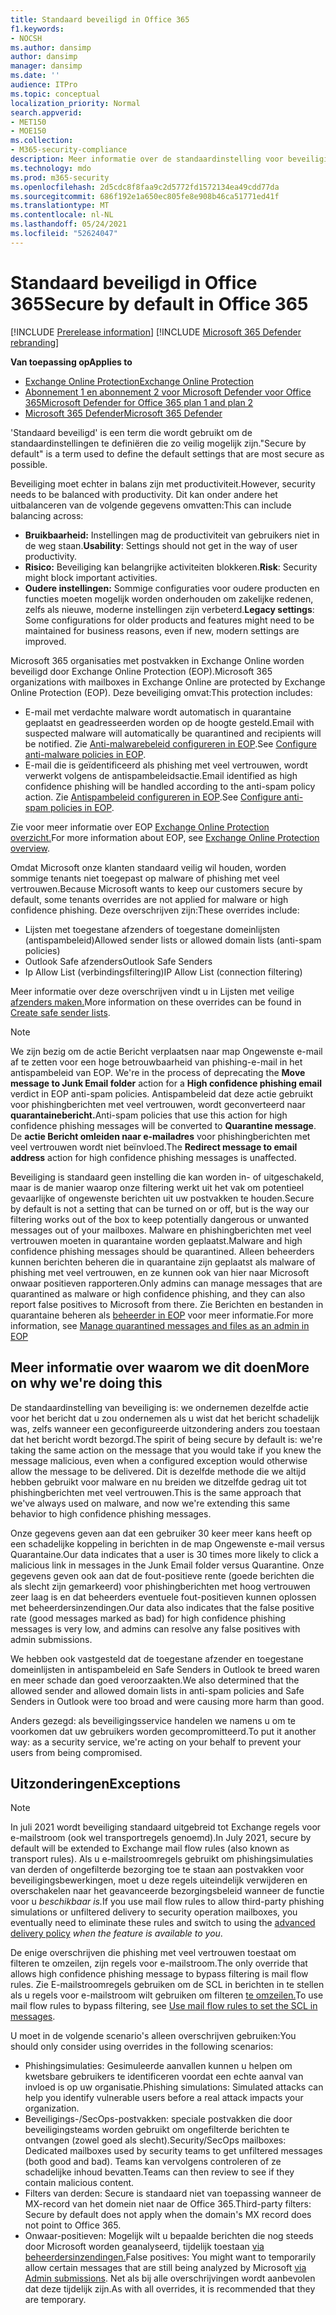 ```yaml
---
title: Standaard beveiligd in Office 365
f1.keywords:
- NOCSH
ms.author: dansimp
author: dansimp
manager: dansimp
ms.date: ''
audience: ITPro
ms.topic: conceptual
localization_priority: Normal
search.appverid:
- MET150
- MOE150
ms.collection:
- M365-security-compliance
description: Meer informatie over de standaardinstelling voor beveiliging in Exchange Online Protection (EOP)
ms.technology: mdo
ms.prod: m365-security
ms.openlocfilehash: 2d5cdc8f8faa9c2d5772fd1572134ea49cdd77da
ms.sourcegitcommit: 686f192e1a650ec805fe8e908b46ca51771ed41f
ms.translationtype: MT
ms.contentlocale: nl-NL
ms.lasthandoff: 05/24/2021
ms.locfileid: "52624047"
---
```

# <a name="secure-by-default-in-office-365"></a><span data-ttu-id="4918f-103">Standaard beveiligd in Office 365</span><span class="sxs-lookup"><span data-stu-id="4918f-103">Secure by default in Office 365</span></span>

[!INCLUDE [Prerelease information](../includes/prerelease.md)]
[!INCLUDE [Microsoft 365 Defender rebranding](../includes/microsoft-defender-for-office.md)]

<span data-ttu-id="4918f-104">**Van toepassing op**</span><span class="sxs-lookup"><span data-stu-id="4918f-104">**Applies to**</span></span>
- [<span data-ttu-id="4918f-105">Exchange Online Protection</span><span class="sxs-lookup"><span data-stu-id="4918f-105">Exchange Online Protection</span></span>](exchange-online-protection-overview.md)
- [<span data-ttu-id="4918f-106">Abonnement 1 en abonnement 2 voor Microsoft Defender voor Office 365</span><span class="sxs-lookup"><span data-stu-id="4918f-106">Microsoft Defender for Office 365 plan 1 and plan 2</span></span>](defender-for-office-365.md)
- [<span data-ttu-id="4918f-107">Microsoft 365 Defender</span><span class="sxs-lookup"><span data-stu-id="4918f-107">Microsoft 365 Defender</span></span>](../defender/microsoft-365-defender.md)

<span data-ttu-id="4918f-108">'Standaard beveiligd' is een term die wordt gebruikt om de standaardinstellingen te definiëren die zo veilig mogelijk zijn.</span><span class="sxs-lookup"><span data-stu-id="4918f-108">"Secure by default" is a term used to define the default settings that are most secure as possible.</span></span>

<span data-ttu-id="4918f-109">Beveiliging moet echter in balans zijn met productiviteit.</span><span class="sxs-lookup"><span data-stu-id="4918f-109">However, security needs to be balanced with productivity.</span></span> <span data-ttu-id="4918f-110">Dit kan onder andere het uitbalanceren van de volgende gegevens omvatten:</span><span class="sxs-lookup"><span data-stu-id="4918f-110">This can include balancing across:</span></span>

- <span data-ttu-id="4918f-111">**Bruikbaarheid:** Instellingen mag de productiviteit van gebruikers niet in de weg staan.</span><span class="sxs-lookup"><span data-stu-id="4918f-111">**Usability**: Settings should not get in the way of user productivity.</span></span>
- <span data-ttu-id="4918f-112">**Risico:** Beveiliging kan belangrijke activiteiten blokkeren.</span><span class="sxs-lookup"><span data-stu-id="4918f-112">**Risk**: Security might block important activities.</span></span>
- <span data-ttu-id="4918f-113">**Oudere instellingen:** Sommige configuraties voor oudere producten en functies moeten mogelijk worden onderhouden om zakelijke redenen, zelfs als nieuwe, moderne instellingen zijn verbeterd.</span><span class="sxs-lookup"><span data-stu-id="4918f-113">**Legacy settings**: Some configurations for older products and features might need to be maintained for business reasons, even if new, modern settings are improved.</span></span>

<span data-ttu-id="4918f-114">Microsoft 365 organisaties met postvakken in Exchange Online worden beveiligd door Exchange Online Protection (EOP).</span><span class="sxs-lookup"><span data-stu-id="4918f-114">Microsoft 365 organizations with mailboxes in Exchange Online are protected by Exchange Online Protection (EOP).</span></span> <span data-ttu-id="4918f-115">Deze beveiliging omvat:</span><span class="sxs-lookup"><span data-stu-id="4918f-115">This protection includes:</span></span>

- <span data-ttu-id="4918f-116">E-mail met verdachte malware wordt automatisch in quarantaine geplaatst en geadresseerden worden op de hoogte gesteld.</span><span class="sxs-lookup"><span data-stu-id="4918f-116">Email with suspected malware will automatically be quarantined and recipients will be notified.</span></span> <span data-ttu-id="4918f-117">Zie [Anti-malwarebeleid configureren in EOP](configure-anti-malware-policies.md).</span><span class="sxs-lookup"><span data-stu-id="4918f-117">See [Configure anti-malware policies in EOP](configure-anti-malware-policies.md).</span></span>
- <span data-ttu-id="4918f-118">E-mail die is geïdentificeerd als phishing met veel vertrouwen, wordt verwerkt volgens de antispambeleidsactie.</span><span class="sxs-lookup"><span data-stu-id="4918f-118">Email identified as high confidence phishing will be handled according to the anti-spam policy action.</span></span> <span data-ttu-id="4918f-119">Zie [Antispambeleid configureren in EOP](configure-your-spam-filter-policies.md).</span><span class="sxs-lookup"><span data-stu-id="4918f-119">See [Configure anti-spam policies in EOP](configure-your-spam-filter-policies.md).</span></span>

<span data-ttu-id="4918f-120">Zie voor meer informatie over EOP [Exchange Online Protection overzicht.](exchange-online-protection-overview.md)</span><span class="sxs-lookup"><span data-stu-id="4918f-120">For more information about EOP, see [Exchange Online Protection overview](exchange-online-protection-overview.md).</span></span>

<span data-ttu-id="4918f-121">Omdat Microsoft onze klanten standaard veilig wil houden, worden sommige tenants niet toegepast op malware of phishing met veel vertrouwen.</span><span class="sxs-lookup"><span data-stu-id="4918f-121">Because Microsoft wants to keep our customers secure by default, some tenants overrides are not applied for malware or high confidence phishing.</span></span> <span data-ttu-id="4918f-122">Deze overschrijven zijn:</span><span class="sxs-lookup"><span data-stu-id="4918f-122">These overrides include:</span></span>

- <span data-ttu-id="4918f-123">Lijsten met toegestane afzenders of toegestane domeinlijsten (antispambeleid)</span><span class="sxs-lookup"><span data-stu-id="4918f-123">Allowed sender lists or allowed domain lists (anti-spam policies)</span></span>
- <span data-ttu-id="4918f-124">Outlook Safe afzenders</span><span class="sxs-lookup"><span data-stu-id="4918f-124">Outlook Safe Senders</span></span>
- <span data-ttu-id="4918f-125">Ip Allow List (verbindingsfiltering)</span><span class="sxs-lookup"><span data-stu-id="4918f-125">IP Allow List (connection filtering)</span></span>

<span data-ttu-id="4918f-126">Meer informatie over deze overschrijven vindt u in Lijsten met veilige [afzenders maken.](create-safe-sender-lists-in-office-365.md)</span><span class="sxs-lookup"><span data-stu-id="4918f-126">More information on these overrides can be found in [Create safe sender lists](create-safe-sender-lists-in-office-365.md).</span></span>

> [!NOTE]
> <span data-ttu-id="4918f-127">We zijn bezig om de actie  Bericht verplaatsen naar map Ongewenste e-mail af te zetten voor een hoge betrouwbaarheid van phishing-e-mail in het antispambeleid van EOP. </span><span class="sxs-lookup"><span data-stu-id="4918f-127">We're in the process of deprecating the **Move message to Junk Email folder** action for a **High confidence phishing email** verdict in EOP anti-spam policies.</span></span> <span data-ttu-id="4918f-128">Antispambeleid dat deze actie gebruikt voor phishingberichten met veel vertrouwen, wordt geconverteerd naar **quarantainebericht.**</span><span class="sxs-lookup"><span data-stu-id="4918f-128">Anti-spam policies that use this action for high confidence phishing messages will be converted to **Quarantine message**.</span></span> <span data-ttu-id="4918f-129">De **actie Bericht omleiden naar e-mailadres** voor phishingberichten met veel vertrouwen wordt niet beïnvloed.</span><span class="sxs-lookup"><span data-stu-id="4918f-129">The **Redirect message to email address** action for high confidence phishing messages is unaffected.</span></span>

<span data-ttu-id="4918f-130">Beveiliging is standaard geen instelling die kan worden in- of uitgeschakeld, maar is de manier waarop onze filtering werkt uit het vak om potentieel gevaarlijke of ongewenste berichten uit uw postvakken te houden.</span><span class="sxs-lookup"><span data-stu-id="4918f-130">Secure by default is not a setting that can be turned on or off, but is the way our filtering works out of the box to keep potentially dangerous or unwanted messages out of your mailboxes.</span></span> <span data-ttu-id="4918f-131">Malware en phishingberichten met veel vertrouwen moeten in quarantaine worden geplaatst.</span><span class="sxs-lookup"><span data-stu-id="4918f-131">Malware and high confidence phishing messages should be quarantined.</span></span> <span data-ttu-id="4918f-132">Alleen beheerders kunnen berichten beheren die in quarantaine zijn geplaatst als malware of phishing met veel vertrouwen, en ze kunnen ook van hier naar Microsoft onwaar positieven rapporteren.</span><span class="sxs-lookup"><span data-stu-id="4918f-132">Only admins can manage messages that are quarantined as malware or high confidence phishing, and they can also report false positives to Microsoft from there.</span></span> <span data-ttu-id="4918f-133">Zie Berichten en bestanden in quarantaine beheren als [beheerder in EOP](manage-quarantined-messages-and-files.md) voor meer informatie.</span><span class="sxs-lookup"><span data-stu-id="4918f-133">For more information, see [Manage quarantined messages and files as an admin in EOP](manage-quarantined-messages-and-files.md)</span></span>

## <a name="more-on-why-were-doing-this"></a><span data-ttu-id="4918f-134">Meer informatie over waarom we dit doen</span><span class="sxs-lookup"><span data-stu-id="4918f-134">More on why we're doing this</span></span>

<span data-ttu-id="4918f-135">De standaardinstelling van beveiliging is: we ondernemen dezelfde actie voor het bericht dat u zou ondernemen als u wist dat het bericht schadelijk was, zelfs wanneer een geconfigureerde uitzondering anders zou toestaan dat het bericht wordt bezorgd.</span><span class="sxs-lookup"><span data-stu-id="4918f-135">The spirit of being secure by default is: we're taking the same action on the message that you would take if you knew the message malicious, even when a configured exception would otherwise allow the message to be delivered.</span></span> <span data-ttu-id="4918f-136">Dit is dezelfde methode die we altijd hebben gebruikt voor malware en nu breiden we ditzelfde gedrag uit tot phishingberichten met veel vertrouwen.</span><span class="sxs-lookup"><span data-stu-id="4918f-136">This is the same approach that we've always used on malware, and now we're extending this same behavior to high confidence phishing messages.</span></span>

<span data-ttu-id="4918f-137">Onze gegevens geven aan dat een gebruiker 30 keer meer kans heeft op een schadelijke koppeling in berichten in de map Ongewenste e-mail versus Quarantaine.</span><span class="sxs-lookup"><span data-stu-id="4918f-137">Our data indicates that a user is 30 times more likely to click a malicious link in messages in the Junk Email folder versus Quarantine.</span></span> <span data-ttu-id="4918f-138">Onze gegevens geven ook aan dat de fout-positieve rente (goede berichten die als slecht zijn gemarkeerd) voor phishingberichten met hoog vertrouwen zeer laag is en dat beheerders eventuele fout-positieven kunnen oplossen met beheerdersinzendingen.</span><span class="sxs-lookup"><span data-stu-id="4918f-138">Our data also indicates that the false positive rate (good messages marked as bad) for high confidence phishing messages is very low, and admins can resolve any false positives with admin submissions.</span></span>

<span data-ttu-id="4918f-139">We hebben ook vastgesteld dat de toegestane afzender en toegestane domeinlijsten in antispambeleid en Safe Senders in Outlook te breed waren en meer schade dan goed veroorzaakten.</span><span class="sxs-lookup"><span data-stu-id="4918f-139">We also determined that the allowed sender and allowed domain lists in anti-spam policies and Safe Senders in Outlook were too broad and were causing more harm than good.</span></span>

<span data-ttu-id="4918f-140">Anders gezegd: als beveiligingsservice handelen we namens u om te voorkomen dat uw gebruikers worden gecompromitteerd.</span><span class="sxs-lookup"><span data-stu-id="4918f-140">To put it another way: as a security service, we're acting on your behalf to prevent your users from being compromised.</span></span>

## <a name="exceptions"></a><span data-ttu-id="4918f-141">Uitzonderingen</span><span class="sxs-lookup"><span data-stu-id="4918f-141">Exceptions</span></span>

> [!NOTE]
> <span data-ttu-id="4918f-142">In juli 2021 wordt beveiliging standaard uitgebreid tot Exchange regels voor e-mailstroom (ook wel transportregels genoemd).</span><span class="sxs-lookup"><span data-stu-id="4918f-142">In July 2021, secure by default will be extended to Exchange mail flow rules (also known as transport rules).</span></span> <span data-ttu-id="4918f-143">Als u e-mailstroomregels gebruikt om phishingsimulaties van derden of ongefilterde bezorging toe te staan [](configure-advanced-delivery.md) aan postvakken voor beveiligingsbewerkingen, moet u deze regels uiteindelijk verwijderen en overschakelen naar het geavanceerde bezorgingsbeleid wanneer de functie voor u _beschikbaar is._</span><span class="sxs-lookup"><span data-stu-id="4918f-143">If you use mail flow rules to allow third-party phishing simulations or unfiltered delivery to security operation mailboxes, you eventually need to eliminate these rules and switch to using the [advanced delivery policy](configure-advanced-delivery.md) _when the feature is available to you_.</span></span>

<span data-ttu-id="4918f-144">De enige overschrijven die phishing met veel vertrouwen toestaat om filteren te omzeilen, zijn regels voor e-mailstroom.</span><span class="sxs-lookup"><span data-stu-id="4918f-144">The only override that allows high confidence phishing message to bypass filtering is mail flow rules.</span></span> <span data-ttu-id="4918f-145">Zie E-mailstroomregels gebruiken om de SCL in berichten in te stellen als u regels voor e-mailstroom wilt gebruiken om filteren [te omzeilen.](/exchange/security-and-compliance/mail-flow-rules/use-rules-to-set-scl)</span><span class="sxs-lookup"><span data-stu-id="4918f-145">To use mail flow rules to bypass filtering, see [Use mail flow rules to set the SCL in messages](/exchange/security-and-compliance/mail-flow-rules/use-rules-to-set-scl).</span></span>

<span data-ttu-id="4918f-146">U moet in de volgende scenario's alleen overschrijven gebruiken:</span><span class="sxs-lookup"><span data-stu-id="4918f-146">You should only consider using overrides in the following scenarios:</span></span>

- <span data-ttu-id="4918f-147">Phishingsimulaties: Gesimuleerde aanvallen kunnen u helpen om kwetsbare gebruikers te identificeren voordat een echte aanval van invloed is op uw organisatie.</span><span class="sxs-lookup"><span data-stu-id="4918f-147">Phishing simulations: Simulated attacks can help you identify vulnerable users before a real attack impacts your organization.</span></span>
- <span data-ttu-id="4918f-148">Beveiligings-/SecOps-postvakken: speciale postvakken die door beveiligingsteams worden gebruikt om ongefilterde berichten te ontvangen (zowel goed als slecht).</span><span class="sxs-lookup"><span data-stu-id="4918f-148">Security/SecOps mailboxes: Dedicated mailboxes used by security teams to get unfiltered messages (both good and bad).</span></span> <span data-ttu-id="4918f-149">Teams kan vervolgens controleren of ze schadelijke inhoud bevatten.</span><span class="sxs-lookup"><span data-stu-id="4918f-149">Teams can then review to see if they contain malicious content.</span></span>
- <span data-ttu-id="4918f-150">Filters van derden: Secure is standaard niet van toepassing wanneer de MX-record van het domein niet naar de Office 365.</span><span class="sxs-lookup"><span data-stu-id="4918f-150">Third-party filters: Secure by default does not apply when the domain's MX record does not point to Office 365.</span></span>
- <span data-ttu-id="4918f-151">Onwaar-positieven: Mogelijk wilt u bepaalde berichten die nog steeds door Microsoft worden geanalyseerd, tijdelijk toestaan [via beheerdersinzendingen.](admin-submission.md)</span><span class="sxs-lookup"><span data-stu-id="4918f-151">False positives: You might want to temporarily allow certain messages that are still being analyzed by Microsoft [via Admin submissions](admin-submission.md).</span></span> <span data-ttu-id="4918f-152">Net als bij alle overschrijvingen wordt aanbevolen dat deze tijdelijk zijn.</span><span class="sxs-lookup"><span data-stu-id="4918f-152">As with all overrides, it is recommended that they are temporary.</span></span>
